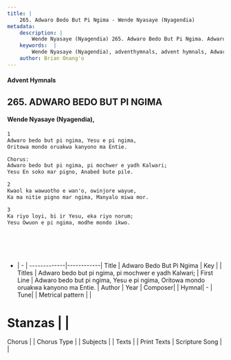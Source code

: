 ```yaml
---
title: |
    265. Adwaro Bedo But Pi Ngima - Wende Nyasaye (Nyagendia)
metadata:
    description: |
        Wende Nyasaye (Nyagendia) 265. Adwaro Bedo But Pi Ngima. Adwaro bedo but pi ngima, Yesu e pi ngima, Oritowa mondo oruakwa kanyono ma Entie.  Chorus: Adwaro bedo but pi ngima, pi mochwer e yadh Kalwari; Yesu En soko mar pigno, Anabed bute pile.  
    keywords:  |
        Wende Nyasaye (Nyagendia), adventhymnals, advent hymnals, Adwaro Bedo But Pi Ngima, Adwaro bedo but pi ngima, Yesu e pi ngima, Oritowa mondo oruakwa kanyono ma Entie.. Adwaro bedo but pi ngima, pi mochwer e yadh Kalwari;
    author: Brian Onang'o
---
```


#### Advent Hymnals
## 265. ADWARO BEDO BUT PI NGIMA
####  Wende Nyasaye (Nyagendia),

```txt
1
Adwaro bedo but pi ngima, Yesu e pi ngima,
Oritowa mondo oruakwa kanyono ma Entie.

Chorus:
Adwaro bedo but pi ngima, pi mochwer e yadh Kalwari;
Yesu En soko mar pigno, Anabed bute pile.

2
Kwaol ka wawuotho e wan'o, owinjore wayue,
Ka ma nitie pigno mar ngima, Manyalo miwa mor.

3
Ka riyo loyi, bi ir Yesu, eka riyo norum;
Yesu Owuon e pi ngima, modhe mondo ikwo.







```

- |   -  |
-------------|------------|
Title | Adwaro Bedo But Pi Ngima |
Key |  |
Titles | Adwaro bedo but pi ngima, pi mochwer e yadh Kalwari; |
First Line | Adwaro bedo but pi ngima, Yesu e pi ngima, Oritowa mondo oruakwa kanyono ma Entie. |
Author | 
Year | 
Composer| |
Hymnal|  - |
Tune|  |
Metrical pattern | |
# Stanzas |  |
Chorus |  |
Chorus Type |  |
Subjects | |
Texts |  |
Print Texts | 
Scripture Song |  |
    
